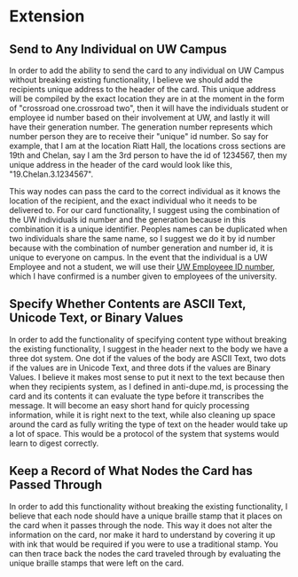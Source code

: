 # Extension
## Send to Any Individual on UW Campus
In order to add the ability to send the card to any individual on UW Campus without breaking existing functionality, I believe we should add the recipients unique address to the header of the card. This unique address will be compiled by the exact location they are in at the moment in the form of "crossroad one.crossroad two", then it will have the individuals student or employee id number based on their involvement at UW, and lastly it will have their generation number. The generation number represents which number person they are to receive their "unique" id number. So say for example, that I am at the location Riatt Hall, the locations cross sections are 19th and Chelan, say I am the 3rd person to have the id of 1234567, then my unique address in the header of the card would look like this, "19.Chelan.3.1234567". 

This way nodes can pass the card to the correct individual as it knows the location of the recipient, and the exact individual who it needs to be delivered to. For our card functionality, I suggest using the combination of the UW individuals id number and the generation because in this combination it is a unique identifier. Peoples names can be duplicated when two individuals share the same name, so I suggest we do it by id number because with the combination of number generation and number id, it is unique to everyone on campus. In the event that the individual is a UW Employee and not a student, we will use their [UW Employeee ID number](https://hfs.uw.edu/Husky-Card-Services/Husky-Card/Employee-Husky-Card#:~:text=Employees%20obtaining%20a%20Husky%20Card,feed%20from%20the%20Workday%20system.), which I have confirmed is a number given to employees of the university.

## Specify Whether Contents are ASCII Text, Unicode Text, or Binary Values
In order to add the functionality of specifying content type without breaking the existing functionality, I suggest in the header next to the body we have a three dot system. One dot if the values of the body are ASCII Text, two dots if the values are in Unicode Text, and three dots if the values are Binary Values. I believe it makes most sense to put it next to the text because then when they recipients system, as I defined in anti-dupe.md, is processing the card and its contents it can evaluate the type before it transcribes the message. It will become an easy short hand for quicly processing information, while it is right next to the text, while also cleaning up space around the card as fully writing the type of text on the header would take up a lot of space. This would be a protocol of the system that systems would learn to digest correctly.

## Keep a Record of What Nodes the Card has Passed Through
In order to add this functionality without breaking the existing functionality, I believe that each node should have a unique braille stamp that it places on the card when it passes through the node. This way it does not alter the information on the card, nor make it hard to understand by covering it up with ink that would be required if you were to use a traditional stamp. You can then trace back the nodes the card traveled through by evaluating the unique braille stamps that were left on the card. 
